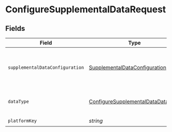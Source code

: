 # ConfigureSupplementalDataRequest


## Fields

| Field                                                                                             | Type                                                                                              | Required                                                                                          | Description                                                                                       | Example                                                                                           |
| ------------------------------------------------------------------------------------------------- | ------------------------------------------------------------------------------------------------- | ------------------------------------------------------------------------------------------------- | ------------------------------------------------------------------------------------------------- | ------------------------------------------------------------------------------------------------- |
| `supplementalDataConfiguration`                                                                   | [SupplementalDataConfiguration](../../models/shared/SupplementalDataConfiguration.md)             | :heavy_minus_sign:                                                                                | The configuration for the specified platform and data type.                                       |                                                                                                   |
| `dataType`                                                                                        | [ConfigureSupplementalDataDataType](../../models/operations/ConfigureSupplementalDataDataType.md) | :heavy_check_mark:                                                                                | Data types that support supplemental data                                                         | invoices                                                                                          |
| `platformKey`                                                                                     | *string*                                                                                          | :heavy_check_mark:                                                                                | N/A                                                                                               |                                                                                                   |